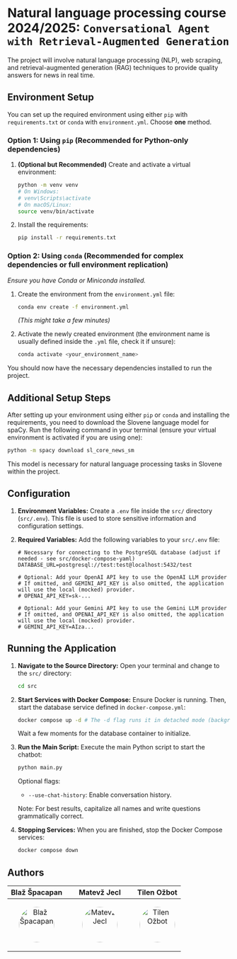 # Natural language processing course 2024/2025: `Conversational Agent with Retrieval-Augmented Generation`

The project will involve natural language processing (NLP), web scraping, and retrieval-augmented generation (RAG) techniques to provide quality answers for news in real time.

## Environment Setup

You can set up the required environment using either `pip` with `requirements.txt` or `conda` with `environment.yml`. Choose **one** method.

### Option 1: Using `pip` (Recommended for Python-only dependencies)

1.  **(Optional but Recommended)** Create and activate a virtual environment:

    ```bash
    python -m venv venv
    # On Windows:
    # venv\Scripts\activate
    # On macOS/Linux:
    source venv/bin/activate
    ```

2.  Install the requirements:
    ```bash
    pip install -r requirements.txt
    ```

### Option 2: Using `conda` (Recommended for complex dependencies or full environment replication)

_Ensure you have Conda or Miniconda installed._

1.  Create the environment from the `environment.yml` file:

    ```bash
    conda env create -f environment.yml
    ```

    _(This might take a few minutes)_

2.  Activate the newly created environment (the environment name is usually defined inside the `.yml` file, check it if unsure):
    ```bash
    conda activate <your_environment_name>
    ```

You should now have the necessary dependencies installed to run the project.

## Additional Setup Steps

After setting up your environment using either `pip` or `conda` and installing the requirements, you need to download the Slovene language model for spaCy. Run the following command in your terminal (ensure your virtual environment is activated if you are using one):

```bash
python -m spacy download sl_core_news_sm
```

This model is necessary for natural language processing tasks in Slovene within the project.

## Configuration

1.  **Environment Variables:**
    Create a `.env` file inside the `src/` directory (`src/.env`).
    This file is used to store sensitive information and configuration settings.

2.  **Required Variables:**
    Add the following variables to your `src/.env` file:

    ```dotenv
    # Necessary for connecting to the PostgreSQL database (adjust if needed - see src/docker-compose-yaml)
    DATABASE_URL=postgresql://test:test@localhost:5432/test

    # Optional: Add your OpenAI API key to use the OpenAI LLM provider
    # If omitted, and GEMINI_API_KEY is also omitted, the application will use the local (mocked) provider.
    # OPENAI_API_KEY=sk-...

    # Optional: Add your Gemini API key to use the Gemini LLM provider
    # If omitted, and OPENAI_API_KEY is also omitted, the application will use the local (mocked) provider.
    # GEMINI_API_KEY=AIza...
    ```

## Running the Application

1.  **Navigate to the Source Directory:**
    Open your terminal and change to the `src/` directory:

    ```bash
    cd src
    ```

2.  **Start Services with Docker Compose:**
    Ensure Docker is running. Then, start the database service defined in `docker-compose.yml`:

    ```bash
    docker compose up -d # The -d flag runs it in detached mode (background)
    ```

    Wait a few moments for the database container to initialize.

3.  **Run the Main Script:**
    Execute the main Python script to start the chatbot:

    ```bash
    python main.py
    ```

    Optional flags:

    - `--use-chat-history`: Enable conversation history.
  
    Note: For best results, capitalize all names and write questions grammatically correct.

4.  **Stopping Services:**
    When you are finished, stop the Docker Compose services:
    ```bash
    docker compose down
    ```

## Authors

| **Blaž Špacapan**                                                                                                                                                  | &nbsp;&nbsp;&nbsp;&nbsp;&nbsp;**Matevž Jecl**&nbsp;&nbsp;&nbsp;&nbsp;&nbsp;                                                                                      | **Tilen Ožbot**                                                                                                                                          |
| ------------------------------------------------------------------------------------------------------------------------------------------------------------------ | ---------------------------------------------------------------------------------------------------------------------------------------------------------------- | -------------------------------------------------------------------------------------------------------------------------------------------------------- |
| <p align="center">[<img src="https://github.com/blazspacaS.png" alt="Blaž Špacapan" width="80px" style="border-radius: 50%;"/>](https://github.com/blazspacaS)<p/> | <p align="center">[<img src="https://github.com/matevzjecl.png" alt="Matevž Jecl" width="80px" style="border-radius: 50%;"/>](https://github.com/matevzjecl)<p/> | <p align="center">[<img src="https://github.com/tilenn.png" alt="Tilen Ožbot" width="80px" style="border-radius: 50%;"/>](https://github.com/tilenn)<p/> |
